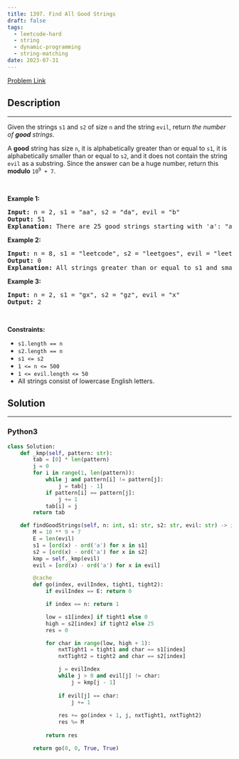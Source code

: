 ```yaml
---
title: 1397. Find All Good Strings
draft: false
tags: 
  - leetcode-hard
  - string
  - dynamic-programming
  - string-matching
date: 2023-07-31
---
```


[Problem Link](https://leetcode.com/problems/find-all-good-strings/)

## Description

---
<p>Given the strings <code>s1</code> and <code>s2</code> of size <code>n</code> and the string <code>evil</code>, return <em>the number of <strong>good</strong> strings</em>.</p>

<p>A <strong>good</strong> string has size <code>n</code>, it is alphabetically greater than or equal to <code>s1</code>, it is alphabetically smaller than or equal to <code>s2</code>, and it does not contain the string <code>evil</code> as a substring. Since the answer can be a huge number, return this <strong>modulo</strong> <code>10<sup>9</sup> + 7</code>.</p>

<p>&nbsp;</p>
<p><strong class="example">Example 1:</strong></p>

<pre>
<strong>Input:</strong> n = 2, s1 = &quot;aa&quot;, s2 = &quot;da&quot;, evil = &quot;b&quot;
<strong>Output:</strong> 51 
<strong>Explanation:</strong> There are 25 good strings starting with &#39;a&#39;: &quot;aa&quot;,&quot;ac&quot;,&quot;ad&quot;,...,&quot;az&quot;. Then there are 25 good strings starting with &#39;c&#39;: &quot;ca&quot;,&quot;cc&quot;,&quot;cd&quot;,...,&quot;cz&quot; and finally there is one good string starting with &#39;d&#39;: &quot;da&quot;.&nbsp;
</pre>

<p><strong class="example">Example 2:</strong></p>

<pre>
<strong>Input:</strong> n = 8, s1 = &quot;leetcode&quot;, s2 = &quot;leetgoes&quot;, evil = &quot;leet&quot;
<strong>Output:</strong> 0 
<strong>Explanation:</strong> All strings greater than or equal to s1 and smaller than or equal to s2 start with the prefix &quot;leet&quot;, therefore, there is not any good string.
</pre>

<p><strong class="example">Example 3:</strong></p>

<pre>
<strong>Input:</strong> n = 2, s1 = &quot;gx&quot;, s2 = &quot;gz&quot;, evil = &quot;x&quot;
<strong>Output:</strong> 2
</pre>

<p>&nbsp;</p>
<p><strong>Constraints:</strong></p>

<ul>
	<li><code>s1.length == n</code></li>
	<li><code>s2.length == n</code></li>
	<li><code>s1 &lt;= s2</code></li>
	<li><code>1 &lt;= n &lt;= 500</code></li>
	<li><code>1 &lt;= evil.length &lt;= 50</code></li>
	<li>All strings consist of lowercase English letters.</li>
</ul>


## Solution

---
### Python3
``` py title='find-all-good-strings'
class Solution:
    def _kmp(self, pattern: str):
        tab = [0] * len(pattern)
        j = 0
        for i in range(1, len(pattern)):
            while j and pattern[i] != pattern[j]:
                j = tab[j - 1]
            if pattern[i] == pattern[j]:
                j += 1
            tab[i] = j
        return tab

    def findGoodStrings(self, n: int, s1: str, s2: str, evil: str) -> int:
        M = 10 ** 9 + 7
        E = len(evil)
        s1 = [ord(x) - ord('a') for x in s1]
        s2 = [ord(x) - ord('a') for x in s2]
        kmp = self._kmp(evil)
        evil = [ord(x) - ord('a') for x in evil]

        @cache
        def go(index, evilIndex, tight1, tight2):
            if evilIndex == E: return 0

            if index == n: return 1

            low = s1[index] if tight1 else 0
            high = s2[index] if tight2 else 25
            res = 0

            for char in range(low, high + 1):
                nxtTight1 = tight1 and char == s1[index]
                nxtTight2 = tight2 and char == s2[index]

                j = evilIndex
                while j > 0 and evil[j] != char:
                    j = kmp[j - 1]
                
                if evil[j] == char:
                    j += 1
                
                res += go(index + 1, j, nxtTight1, nxtTight2)
                res %= M
            
            return res

        return go(0, 0, True, True)
```

